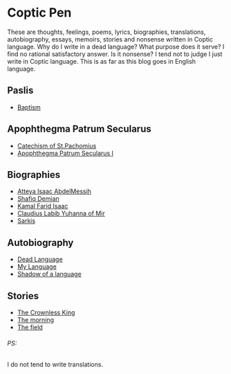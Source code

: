 # Coptic Pen
These are thoughts, feelings, poems, lyrics, biographies, translations, autobiography, essays, memoirs, stories and nonsense written in Coptic language. Why do I write in a dead language? What purpose does it serve? I find no rational satisfactory answer. Is it nonsense? I tend not to judge I just write in Coptic language. This is as far as this blog goes in English language. 

## Paslis
- [Baptism](/baptism-psali.md)

## Apophthegma Patrum Secularus
- [Catechism of St.Pachomius](/pachomian.md)
- [Apophthegma Patrum Secularus I](/apopthegmata-patrum.md)

## Biographies
- [Atteya Isaac AbdelMessih](/isaac.md)
- [Shafiq Demian](/demian.md)
- [Kamal Farid Isaac](/kamal-isaac.md)
- [Claudius Labib Yuhanna of Mir](/claudius.md)
- [Sarkis](/sarkis.md)

## Autobiography
- [Dead Language](/deadlanguage.md)
- [My Language](/language-myblood.md)
- [Shadow of a language](/her-shadow.md)

## Stories
- [The Crownless King](/crownless.md)
- [The morning](/morning.md)
- [The field](field.md)

###### PS:
I do not tend to write translations.
